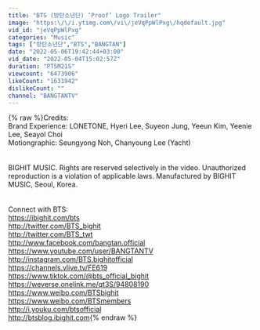 ```yaml
---
title: "BTS (방탄소년단) ‘Proof’ Logo Trailer"
image: "https:\/\/i.ytimg.com\/vi\/jeVqPpWlPxg\/hqdefault.jpg"
vid_id: "jeVqPpWlPxg"
categories: "Music"
tags: ["방탄소년단","BTS","BANGTAN"]
date: "2022-05-06T19:42:44+03:00"
vid_date: "2022-05-04T15:02:57Z"
duration: "PT5M21S"
viewcount: "6473906"
likeCount: "1631942"
dislikeCount: ""
channel: "BANGTANTV"
---
```

{% raw %}Credits:<br />Brand Experience: LONETONE, Hyeri Lee, Suyeon Jung, Yeeun Kim, Yeenie Lee, Seayol Choi<br />Motiongraphic: Seungyong Noh, Chanyoung Lee (Yacht)<br /><br /><br />BIGHIT MUSIC. Rights are reserved selectively in the video. Unauthorized reproduction is a violation of applicable laws. Manufactured by BIGHIT MUSIC, Seoul, Korea.<br /><br /><br />Connect with BTS: <br /><a rel="nofollow" target="blank" href="https://ibighit.com/bts">https://ibighit.com/bts</a> <br /><a rel="nofollow" target="blank" href="http://twitter.com/BTS_bighit">http://twitter.com/BTS_bighit</a><br /><a rel="nofollow" target="blank" href="http://twitter.com/BTS_twt">http://twitter.com/BTS_twt</a> <br /><a rel="nofollow" target="blank" href="http://www.facebook.com/bangtan.official">http://www.facebook.com/bangtan.official</a> <br /><a rel="nofollow" target="blank" href="https://www.youtube.com/user/BANGTANTV">https://www.youtube.com/user/BANGTANTV</a> <br /><a rel="nofollow" target="blank" href="http://instagram.com/BTS.bighitofficial">http://instagram.com/BTS.bighitofficial</a> <br /><a rel="nofollow" target="blank" href="https://channels.vlive.tv/FE619">https://channels.vlive.tv/FE619</a> <br /><a rel="nofollow" target="blank" href="https://www.tiktok.com/@bts_official_bighit">https://www.tiktok.com/@bts_official_bighit</a><br /><a rel="nofollow" target="blank" href="https://weverse.onelink.me/qt3S/94808190">https://weverse.onelink.me/qt3S/94808190</a><br /><a rel="nofollow" target="blank" href="https://www.weibo.com/BTSbighit">https://www.weibo.com/BTSbighit</a><br /><a rel="nofollow" target="blank" href="https://www.weibo.com/BTSmembers">https://www.weibo.com/BTSmembers</a> <br /><a rel="nofollow" target="blank" href="http://i.youku.com/btsofficial">http://i.youku.com/btsofficial</a> <br /><a rel="nofollow" target="blank" href="http://btsblog.ibighit.com">http://btsblog.ibighit.com</a>{% endraw %}
